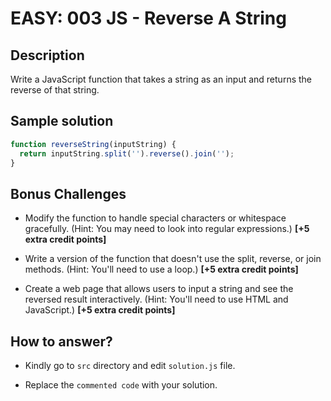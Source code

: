 # EASY: 003 JS - Reverse A String

## Description

Write a JavaScript function that takes a string as an input and returns the reverse of that string.


## Sample solution

```javascript
function reverseString(inputString) {
  return inputString.split('').reverse().join('');
}
```

## Bonus Challenges

* Modify the function to handle special characters or whitespace gracefully. (Hint: You may need to look into regular expressions.) **[+5 extra credit points]**

* Write a version of the function that doesn't use the split, reverse, or join methods. (Hint: You'll need to use a loop.) **[+5 extra credit points]**

* Create a web page that allows users to input a string and see the reversed result interactively. (Hint: You'll need to use HTML and JavaScript.) **[+5 extra credit points]**

## How to answer?

* Kindly go to `src` directory and edit `solution.js` file.

* Replace the `commented code` with your solution.

